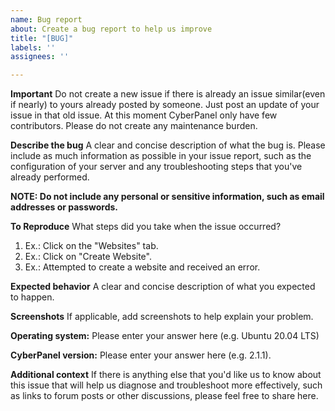 ```yaml
---
name: Bug report
about: Create a bug report to help us improve
title: "[BUG]"
labels: ''
assignees: ''

---
```

**Important**
Do not create a new issue if there is already an issue similar(even if nearly) to yours already posted by someone. Just post an update of your issue in that old issue. At this moment CyberPanel only have few contributors. Please do not create any maintenance burden.

**Describe the bug**
A clear and concise description of what the bug is. Please include as much information as possible in your issue report, such as the configuration of your server and any troubleshooting steps that you've already performed.

**NOTE: Do not include any personal or sensitive information, such as email addresses or passwords.**

**To Reproduce**
What steps did you take when the issue occurred? 
1. Ex.: Click on the "Websites" tab.
2. Ex.: Click on "Create Website".
3. Ex.: Attempted to create a website and received an error.

**Expected behavior**
A clear and concise description of what you expected to happen.

**Screenshots**
If applicable, add screenshots to help explain your problem.

**Operating system:**
Please enter your answer here (e.g. Ubuntu 20.04 LTS)

**CyberPanel version:**
Please enter your answer here (e.g. 2.1.1). 

**Additional context**
If there is anything else that you'd like us to know about this issue that will help us diagnose and troubleshoot more effectively, such as links to forum posts or other discussions, please feel free to share here.
